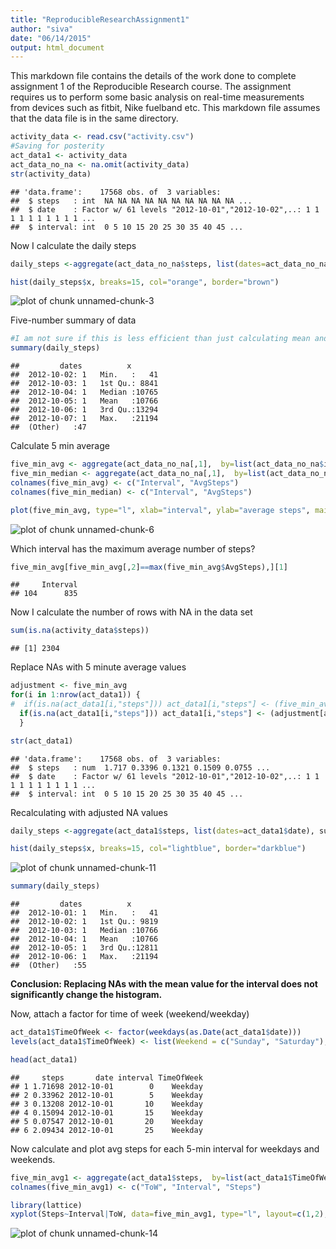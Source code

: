 ```yaml
---
title: "ReproducibleResearchAssignment1"
author: "siva"
date: "06/14/2015"
output: html_document
---
```

This markdown file contains the details of the work done to complete assignment 1 of the Reproducible Research course. The assignment requires us to perform some basic analysis on  real-time  measurements from devices such as fitbit, Nike fuelband etc.
This markdown file assumes that the data file is in the same directory.


```r
activity_data <- read.csv("activity.csv")
#Saving for posterity
act_data1 <- activity_data
act_data_no_na <- na.omit(activity_data)
str(activity_data)
```

```
## 'data.frame':	17568 obs. of  3 variables:
##  $ steps   : int  NA NA NA NA NA NA NA NA NA NA ...
##  $ date    : Factor w/ 61 levels "2012-10-01","2012-10-02",..: 1 1 1 1 1 1 1 1 1 1 ...
##  $ interval: int  0 5 10 15 20 25 30 35 40 45 ...
```

Now I calculate the daily steps

```r
daily_steps <-aggregate(act_data_no_na$steps, list(dates=act_data_no_na$date), sum)
```


```r
hist(daily_steps$x, breaks=15, col="orange", border="brown")
```

![plot of chunk unnamed-chunk-3](figure/unnamed-chunk-3.png) 

Five-number summary of data

```r
#I am not sure if this is less efficient than just calculating mean and median of the steps attribute
summary(daily_steps)
```

```
##         dates          x        
##  2012-10-02: 1   Min.   :   41  
##  2012-10-03: 1   1st Qu.: 8841  
##  2012-10-04: 1   Median :10765  
##  2012-10-05: 1   Mean   :10766  
##  2012-10-06: 1   3rd Qu.:13294  
##  2012-10-07: 1   Max.   :21194  
##  (Other)   :47
```

Calculate 5 min average

```r
five_min_avg <- aggregate(act_data_no_na[,1],  by=list(act_data_no_na$interval), FUN=mean)
five_min_median <- aggregate(act_data_no_na[,1],  by=list(act_data_no_na$interval), FUN=median)
colnames(five_min_avg) <- c("Interval", "AvgSteps")
colnames(five_min_median) <- c("Interval", "AvgSteps")
```


```r
plot(five_min_avg, type="l", xlab="interval", ylab="average steps", main="Avg. Number of steps per 5-min interval")
```

![plot of chunk unnamed-chunk-6](figure/unnamed-chunk-6.png) 

Which interval has the maximum average number of steps?

```r
five_min_avg[five_min_avg[,2]==max(five_min_avg$AvgSteps),][1]
```

```
##     Interval
## 104      835
```

Now I calculate the number of rows with NA in the data set

```r
sum(is.na(activity_data$steps))
```

```
## [1] 2304
```

Replace NAs with 5 minute average values 

```r
adjustment <- five_min_avg
for(i in 1:nrow(act_data1)) {
#  if(is.na(act_data1[i,"steps"])) act_data1[i,"steps"] <- (five_min_avg[five_min_avg["Interval"]==act_data1[i,"interval"], "AvgSteps"])
  if(is.na(act_data1[i,"steps"])) act_data1[i,"steps"] <- (adjustment[adjustment["Interval"]==act_data1[i,"interval"], "AvgSteps"])
  }

str(act_data1)
```

```
## 'data.frame':	17568 obs. of  3 variables:
##  $ steps   : num  1.717 0.3396 0.1321 0.1509 0.0755 ...
##  $ date    : Factor w/ 61 levels "2012-10-01","2012-10-02",..: 1 1 1 1 1 1 1 1 1 1 ...
##  $ interval: int  0 5 10 15 20 25 30 35 40 45 ...
```



Recalculating with adjusted NA values

```r
daily_steps <-aggregate(act_data1$steps, list(dates=act_data1$date), sum)
```


```r
hist(daily_steps$x, breaks=15, col="lightblue", border="darkblue")
```

![plot of chunk unnamed-chunk-11](figure/unnamed-chunk-11.png) 

```r
summary(daily_steps)
```

```
##         dates          x        
##  2012-10-01: 1   Min.   :   41  
##  2012-10-02: 1   1st Qu.: 9819  
##  2012-10-03: 1   Median :10766  
##  2012-10-04: 1   Mean   :10766  
##  2012-10-05: 1   3rd Qu.:12811  
##  2012-10-06: 1   Max.   :21194  
##  (Other)   :55
```

**Conclusion: Replacing NAs with the mean value for the interval does not significantly change the histogram.**



Now, attach a factor for time of week (weekend/weekday)

```r
act_data1$TimeOfWeek <- factor(weekdays(as.Date(act_data1$date)))
levels(act_data1$TimeOfWeek) <- list(Weekend = c("Sunday", "Saturday"), Weekday=c("Monday", "Tuesday", "Wednesday", "Thursday", "Friday"))

head(act_data1)
```

```
##     steps       date interval TimeOfWeek
## 1 1.71698 2012-10-01        0    Weekday
## 2 0.33962 2012-10-01        5    Weekday
## 3 0.13208 2012-10-01       10    Weekday
## 4 0.15094 2012-10-01       15    Weekday
## 5 0.07547 2012-10-01       20    Weekday
## 6 2.09434 2012-10-01       25    Weekday
```

Now calculate and plot avg steps for each 5-min interval for weekdays and weekends.

```r
five_min_avg1 <- aggregate(act_data1$steps,  by=list(act_data1$TimeOfWeek, act_data1$interval), FUN=mean)
colnames(five_min_avg1) <- c("ToW", "Interval", "Steps")
```

```r
library(lattice)
xyplot(Steps~Interval|ToW, data=five_min_avg1, type="l", layout=c(1,2), main="Comparison of Avg. Steps for Weekends and Weekdays", grid=TRUE)
```

![plot of chunk unnamed-chunk-14](figure/unnamed-chunk-14.png) 

